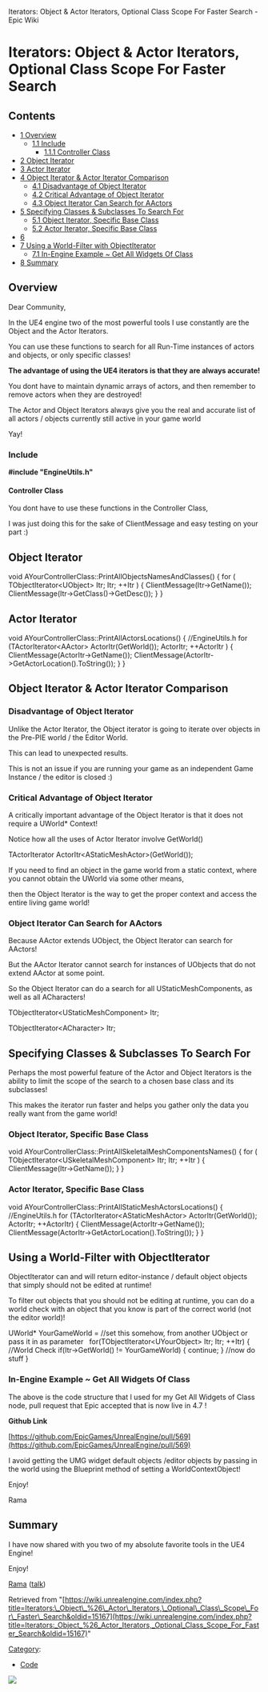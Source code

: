 Iterators: Object & Actor Iterators, Optional Class Scope For Faster Search - Epic Wiki                    

Iterators: Object & Actor Iterators, Optional Class Scope For Faster Search
===========================================================================

Contents
--------

*   [1 Overview](#Overview)
    *   [1.1 Include](#Include)
        *   [1.1.1 Controller Class](#Controller_Class)
*   [2 Object Iterator](#Object_Iterator)
*   [3 Actor Iterator](#Actor_Iterator)
*   [4 Object Iterator & Actor Iterator Comparison](#Object_Iterator_.26_Actor_Iterator_Comparison)
    *   [4.1 Disadvantage of Object Iterator](#Disadvantage_of_Object_Iterator)
    *   [4.2 Critical Advantage of Object Iterator](#Critical_Advantage_of_Object_Iterator)
    *   [4.3 Object Iterator Can Search for AActors](#Object_Iterator_Can_Search_for_AActors)
*   [5 Specifying Classes & Subclasses To Search For](#Specifying_Classes_.26_Subclasses_To_Search_For)
    *   [5.1 Object Iterator, Specific Base Class](#Object_Iterator.2C_Specific_Base_Class)
    *   [5.2 Actor Iterator, Specific Base Class](#Actor_Iterator.2C_Specific_Base_Class)
*   [6](#)
*   [7 Using a World-Filter with ObjectIterator](#Using_a_World-Filter_with_ObjectIterator)
    *   [7.1 In-Engine Example ~ Get All Widgets Of Class](#In-Engine_Example_.7E_Get_All_Widgets_Of_Class)
*   [8 Summary](#Summary)

Overview
--------

Dear Community,

In the UE4 engine two of the most powerful tools I use constantly are the Object and the Actor Iterators.

You can use these functions to search for all Run-Time instances of actors and objects, or only specific classes!

  
**The advantage of using the UE4 iterators is that they are always accurate!**

  
You dont have to maintain dynamic arrays of actors, and then remember to remove actors when they are destroyed!

The Actor and Object Iterators always give you the real and accurate list of all actors / objects currently still active in your game world

Yay!

### Include

**#include "EngineUtils.h"**

#### Controller Class

You dont have to use these functions in the Controller Class,

I was just doing this for the sake of ClientMessage and easy testing on your part :)

Object Iterator
---------------

void AYourControllerClass::PrintAllObjectsNamesAndClasses()
{
	for ( TObjectIterator<UObject\> Itr; Itr; ++Itr )
	{
		ClientMessage(Itr\-\>GetName());
		ClientMessage(Itr\-\>GetClass()\-\>GetDesc());
	}
}

Actor Iterator
--------------

void AYourControllerClass::PrintAllActorsLocations()
{
	//EngineUtils.h
	for (TActorIterator<AActor\> ActorItr(GetWorld()); ActorItr; ++ActorItr )
	{
		ClientMessage(ActorItr\-\>GetName());
		ClientMessage(ActorItr\-\>GetActorLocation().ToString());
	}
}

Object Iterator & Actor Iterator Comparison
-------------------------------------------

### Disadvantage of Object Iterator

Unlike the Actor Iterator, the Object iterator is going to iterate over objects in the Pre-PIE world / the Editor World.

This can lead to unexpected results.

This is not an issue if you are running your game as an independent Game Instance / the editor is closed :)

### Critical Advantage of Object Iterator

A critically important advantage of the Object Iterator is that it does not require a UWorld\* Context!

Notice how all the uses of Actor Iterator involve GetWorld()

TActorIterator ActorItr<AStaticMeshActor\>(GetWorld());

If you need to find an object in the game world from a static context, where you cannot obtain the UWorld via some other means,

then the Object Iterator is the way to get the proper context and access the entire living game world!

### Object Iterator Can Search for AActors

Because AActor extends UObject, the Object Iterator can search for AActors!

But the AActor Iterator cannot search for instances of UObjects that do not extend AActor at some point.

So the Object Iterator can do a search for all UStaticMeshComponents, as well as all ACharacters!

TObjectIterator<UStaticMeshComponent\> Itr;

TObjectIterator<ACharacter\> Itr;

Specifying Classes & Subclasses To Search For
---------------------------------------------

Perhaps the most powerful feature of the Actor and Object Iterators is the ability to limit the scope of the search to a chosen base class and its subclasses!

This makes the iterator run faster and helps you gather only the data you really want from the game world!

### Object Iterator, Specific Base Class

void AYourControllerClass::PrintAllSkeletalMeshComponentsNames()
{
	for ( TObjectIterator<USkeletalMeshComponent\> Itr; Itr; ++Itr )
	{
		ClientMessage(Itr\-\>GetName());
	}
}

### Actor Iterator, Specific Base Class

void AYourControllerClass::PrintAllStaticMeshActorsLocations()
{
	//EngineUtils.h
	for (TActorIterator<AStaticMeshActor\> ActorItr(GetWorld()); ActorItr; ++ActorItr)
	{
		ClientMessage(ActorItr\-\>GetName());
		ClientMessage(ActorItr\-\>GetActorLocation().ToString());
	}
}

Using a World-Filter with ObjectIterator
----------------------------------------

ObjectIterator can and will return editor-instance / default object objects that simply should not be edited at runtime!

To filter out objects that you should not be editing at runtime, you can do a world check with an object that you know is part of the correct world (not the editor world)!

UWorld\* YourGameWorld \= //set this somehow, from another UObject or pass it in as parameter
 
for(TObjectIterator<UYourObject\> Itr; Itr; ++Itr)
{
   //World Check
   if(Itr\-\>GetWorld() !\= YourGameWorld)
   {
      continue;
   }
   //now do stuff
}

### In-Engine Example ~ Get All Widgets Of Class

The above is the code structure that I used for my Get All Widgets of Class node, pull request that Epic accepted that is now live in 4.7 !

**Github Link**

[https://github.com/EpicGames/UnrealEngine/pull/569](https://github.com/EpicGames/UnrealEngine/pull/569)

I avoid getting the UMG widget default objects /editor objects by passing in the world using the Blueprint method of setting a WorldContextObject!

Enjoy!

Rama

Summary
-------

I have now shared with you two of my absolute favorite tools in the UE4 Engine!

Enjoy!

[Rama](/User:Rama "User:Rama") ([talk](/User_talk:Rama "User talk:Rama"))

Retrieved from "[https://wiki.unrealengine.com/index.php?title=Iterators:\_Object\_%26\_Actor\_Iterators,\_Optional\_Class\_Scope\_For\_Faster\_Search&oldid=15167](https://wiki.unrealengine.com/index.php?title=Iterators:_Object_%26_Actor_Iterators,_Optional_Class_Scope_For_Faster_Search&oldid=15167)"

[Category](/Special:Categories "Special:Categories"):

*   [Code](/Category:Code "Category:Code")

  ![](https://tracking.unrealengine.com/track.png)